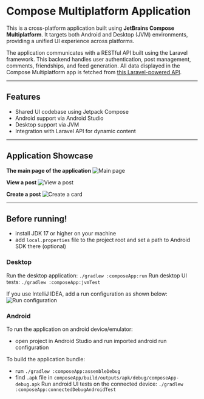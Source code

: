 # Compose Multiplatform Application

This is a cross-platform application built using **JetBrains Compose Multiplatform**. It targets both Android and Desktop (JVM) environments, providing a unified UI experience across platforms.

The application communicates with a RESTful API built using the Laravel framework. This backend handles user authentication, post management, comments, friendships, and feed generation. All data displayed in the Compose Multiplatform app is fetched from [this Laravel-powered API](https://github.com/nikorr0/web_laravel).

---

## Features

- Shared UI codebase using Jetpack Compose
- Android support via Android Studio
- Desktop support via JVM
- Integration with Laravel API for dynamic content

---

## Application Showcase

**The main page of the application**
![Main page](https://github.com/nikorr0/compose-multiplatform-app/blob/main/screenshots/main_page.png)

**View a post**
![View a post](https://github.com/nikorr0/compose-multiplatform-app/blob/main/screenshots/view_card.png)

**Create a post**
![Create a card](https://github.com/nikorr0/compose-multiplatform-app/blob/main/screenshots/create_card.png)

---

## Before running!
 - install JDK 17 or higher on your machine
 - add `local.properties` file to the project root and set a path to Android SDK there (optional)

### Desktop
Run the desktop application: `./gradlew :composeApp:run`
Run desktop UI tests: `./gradlew :composeApp:jvmTest`

If you use IntelliJ IDEA, add a run configuration as shown below:
![Run configuration](https://github.com/nikorr0/compose-multiplatform-app/blob/main/screenshots/run_configuration.png)

### Android
To run the application on android device/emulator:  
 - open project in Android Studio and run imported android run configuration

To build the application bundle:
 - run `./gradlew :composeApp:assembleDebug`
 - find `.apk` file in `composeApp/build/outputs/apk/debug/composeApp-debug.apk`
Run android UI tests on the connected device: `./gradlew :composeApp:connectedDebugAndroidTest`


